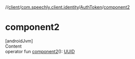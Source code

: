 //[client](../../index.md)/[com.speechly.client.identity](../index.md)/[AuthToken](index.md)/[component2](component2.md)



# component2  
[androidJvm]  
Content  
operator fun [component2](component2.md)(): [UUID](https://developer.android.com/reference/kotlin/java/util/UUID.html)  



